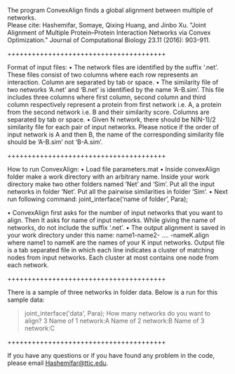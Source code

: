 The program ConvexAlign finds a global alignment between multiple of networks.   
Please cite: Hashemifar, Somaye, Qixing Huang, and Jinbo Xu. "Joint Alignment of Multiple Protein–Protein Interaction Networks via Convex Optimization." Journal of Computational Biology 23.11 (2016): 903-911.

+++++++++++++++++++++++++++++++++++++++

Format of input files:
•	The network files are identified by the suffix ‘.net’. These files consist of two columns where each row represents an interaction. Column are separated by tab or space.
•	The similarity file of two networks ‘A.net’ and ‘B.net’ is identified by the name ‘A-B.sim’. This file includes three columns where first column, second column and third column respectively represent a protein from first network i.e. A, a protein from the second network i.e. B and their similarity score. Columns are separated by tab or space.
•	Given N network, there should be N(N-1)/2 similarity file for each pair of input networks.
Please notice if the order of input network is A and then B, the name of the corresponding similarity file should be ‘A-B.sim’ not ‘B-A.sim’.

+++++++++++++++++++++++++++++++++++++++

How to run ConvexAlign:
•	Load file parameters.mat
•	Inside convexAlign folder make a work directory with an arbitrary name.  Inside your work directory make two other folders named ‘Net’ and ‘Sim’. Put all the input networks in folder ‘Net’. Put all the pairwise similarities in folder ‘Sim’. 
•	Next run following command:
joint_interface(‘name of folder’, Para);

•	ConvexAlign first asks for the number of input networks that you want to align. Then It asks for name of input networks. While giving the name of networks, do not include the suffix ‘.net’.
•	The output alignment is saved in your work directory under this name: 
                                                   name1-name2- …. -nameK.align 
where name1 to nameK are the names of your K input networks. Output file is a tab separated file in which each line indicates a cluster of matching nodes from input networks. Each cluster at most contains one node from each network. 

+++++++++++++++++++++++++++++++++++++++

There is a sample of three networks in folder data. Below is a run for this sample data:

> joint_interface('data', Para);
How many networks do you want to align? 3
Name of 1 network:A
Name of 2 network:B
Name of 3 network:C

+++++++++++++++++++++++++++++++++++++++

If you have any questions or if you have found any problem in the code, please email Hashemifar@ttic.edu. 

